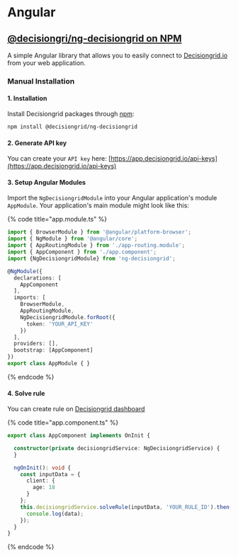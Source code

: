 # Angular

## [@decisiongri/ng-decisiongrid on NPM](https://www.npmjs.com/package/@decisiongrid/ng-decisiongrid)

A simple Angular library that allows you to easily connect to [Decisiongrid.io](https://decisiongrid.io/) from your web application.

### Manual Installation

#### 1. Installation

Install Decisiongrid packages through [npm](https://www.npmjs.com/package/@decisiongrid/ng-decisiongrid):

```bash
npm install @decisiongrid/ng-decisiongrid
```

#### 2. Generate API key

You can create your `API key` here: [https://app.decisiongrid.io/api-keys](https://app.decisiongrid.io/api-keys)

#### 3. Setup Angular Modules

Import the `NgDecisiongridModule` into your Angular application's module `AppModule`. Your application's main module might look like this:

{% code title="app.module.ts" %}
```typescript
import { BrowserModule } from '@angular/platform-browser';
import { NgModule } from '@angular/core';
import { AppRoutingModule } from './app-routing.module';
import { AppComponent } from './app.component';
import {NgDecisiongridModule} from 'ng-decisiongrid';

@NgModule({
  declarations: [
    AppComponent
  ],
  imports: [
    BrowserModule,
    AppRoutingModule,
    NgDecisiongridModule.forRoot({
      token: 'YOUR_API_KEY'
    })
  ],
  providers: [],
  bootstrap: [AppComponent]
})
export class AppModule { }
```
{% endcode %}

#### 4. Solve rule

You can create rule on [Decisiongrid dashboard](https://app.decisiongrid.io/)

{% code title="app.component.ts" %}
```typescript
export class AppComponent implements OnInit {

  constructor(private decisiongridService: NgDecisiongridService) {
  }

  ngOnInit(): void {
    const inputData = {
      client: {
        age: 18
      }
    };
    this.decisiongridService.solveRule(inputData, 'YOUR_RULE_ID').then(data => {
      console.log(data);
    });
  }
}
```
{% endcode %}

